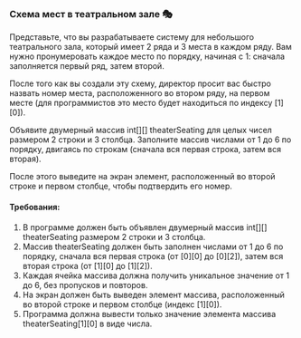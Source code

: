 
### Схема мест в театральном зале 🎭

Представьте, что вы разрабатываете систему для небольшого театрального зала, который имеет 2 ряда и 3 места в каждом ряду. Вам нужно пронумеровать каждое место по порядку, начиная с 1: сначала заполняется первый ряд, затем второй.

После того как вы создали эту схему, директор просит вас быстро назвать номер места, расположенного во втором ряду, на первом месте (для программистов это место будет находиться по индексу [1][0]).

Объявите двумерный массив int[][] theaterSeating для целых чисел размером 2 строки и 3 столбца. Заполните массив числами от 1 до 6 по порядку, двигаясь по строкам (сначала вся первая строка, затем вся вторая).

После этого выведите на экран элемент, расположенный во второй строке и первом столбце, чтобы подтвердить его номер.

#### Требования:
1. В программе должен быть объявлен двумерный массив int[][] theaterSeating размером 2 строки и 3 столбца.
2. Массив theaterSeating должен быть заполнен числами от 1 до 6 по порядку, сначала вся первая строка (от [0][0] до [0][2]), затем вся вторая строка (от [1][0] до [1][2]).
3. Каждая ячейка массива должна получить уникальное значение от 1 до 6, без пропусков и повторов.
4. На экран должен быть выведен элемент массива, расположенный во второй строке и первом столбце (индекс [1][0]).
5. Программа должна вывести только значение элемента массива theaterSeating[1][0] в виде числа.